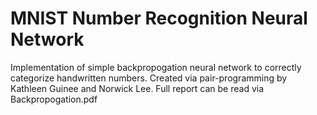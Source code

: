 # MNIST Number Recognition Neural Network

Implementation of simple backpropogation neural network to correctly categorize handwritten numbers.
Created via pair-programming by Kathleen Guinee and Norwick Lee.
Full report can be read via Backpropogation.pdf